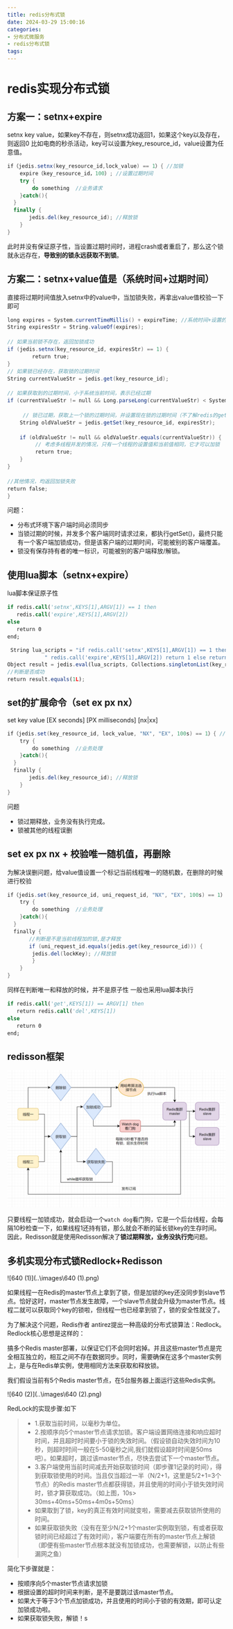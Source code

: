 ```yaml
---
title: redis分布式锁
date: 2024-03-29 15:00:16
categories:
- 分布式微服务
- redis分布式锁
tags:
---
```


# redis实现分布式锁

## 方案一：setnx+expire
setnx key value，如果key不存在，则setnx成功返回1，如果这个key以及存在，则返回0
比如电商的秒杀活动，key可以设置为key_resource_id，value设置为任意值。
```c#
if（jedis.setnx(key_resource_id,lock_value) == 1）{ //加锁
    expire（key_resource_id，100）; //设置过期时间
    try {
        do something  //业务请求
    }catch(){
  }
  finally {
       jedis.del(key_resource_id); //释放锁
    }
}
```
此时并没有保证原子性，当设置过期时间时，进程crash或者重启了，那么这个锁就永远存在，**导致别的锁永远获取不到锁**。

## 方案二：setnx+value值是（系统时间+过期时间）
直接将过期时间值放入setnx中的value中，当加锁失败，再拿出value值校验一下即可
```c#
long expires = System.currentTimeMillis() + expireTime; //系统时间+设置的过期时间
String expiresStr = String.valueOf(expires);

// 如果当前锁不存在，返回加锁成功
if (jedis.setnx(key_resource_id, expiresStr) == 1) {
        return true;
} 
// 如果锁已经存在，获取锁的过期时间
String currentValueStr = jedis.get(key_resource_id);

// 如果获取到的过期时间，小于系统当前时间，表示已经过期
if (currentValueStr != null && Long.parseLong(currentValueStr) < System.currentTimeMillis()) {

     // 锁已过期，获取上一个锁的过期时间，并设置现在锁的过期时间（不了解redis的getSet命令的小伙伴，可以去官网看下哈）
    String oldValueStr = jedis.getSet(key_resource_id, expiresStr);
    
    if (oldValueStr != null && oldValueStr.equals(currentValueStr)) {
         // 考虑多线程并发的情况，只有一个线程的设置值和当前值相同，它才可以加锁
         return true;
    }
}
        
//其他情况，均返回加锁失败
return false;
}
```
问题：
- 分布式环境下客户端时间必须同步
- 当锁过期的时候，并发多个客户端同时请求过来，都执行getSet()，最终只能有一个客户端加锁成功，但是该客户端的过期时间，可能被别的客户端覆盖。
- 锁没有保存持有者的唯一标识，可能被别的客户端释放/解锁。

## 使用lua脚本（setnx+expire）
lua脚本保证原子性
```vb
if redis.call('setnx',KEYS[1],ARGV[1]) == 1 then
   redis.call('expire',KEYS[1],ARGV[2])
else
   return 0
end;
```
```javascript
 String lua_scripts = "if redis.call('setnx',KEYS[1],ARGV[1]) == 1 then" +
            " redis.call('expire',KEYS[1],ARGV[2]) return 1 else return 0 end";   
Object result = jedis.eval(lua_scripts, Collections.singletonList(key_resource_id), Collections.singletonList(values));
//判断是否成功
return result.equals(1L);

```

## set的扩展命令（set ex px nx）
set key value [EX seconds]  [PX milliseconds] [nx|xx]
```c# 
if（jedis.set(key_resource_id, lock_value, "NX", "EX", 100s) == 1）{ //加锁
    try {
        do something  //业务处理
    }catch(){
  }
  finally {
       jedis.del(key_resource_id); //释放锁
    }
}
```
问题
- 锁过期释放，业务没有执行完成。
- 锁被其他的线程误删

## set ex px nx + 校验唯一随机值，再删除
为解决误删问题，给value值设置一个标记当前线程唯一的随机数，在删除的时候进行校验
```c#
if（jedis.set(key_resource_id, uni_request_id, "NX", "EX", 100s) == 1）{ //加锁
    try {
        do something  //业务处理
    }catch(){
  }
  finally {
       //判断是不是当前线程加的锁,是才释放
       if (uni_request_id.equals(jedis.get(key_resource_id))) {
        jedis.del(lockKey); //释放锁
        }
    }
}
```
同样在判断唯一和释放的时候，并不是原子性
一般也采用lua脚本执行
```vb
if redis.call('get',KEYS[1]) == ARGV[1] then 
   return redis.call('del',KEYS[1]) 
else
   return 0
end;
```

## redisson框架

![6401](..\images\640(1).png)

只要线程一加锁成功，就会启动一个`watch dog`看门狗，它是一个后台线程，会每隔10秒检查一下，如果线程1还持有锁，那么就会不断的延长锁key的生存时间。因此，Redisson就是使用Redisson解决了**锁过期释放，业务没执行完**问题。

## 多机实现分布式锁Redlock+Redisson

![640 (1)](..\images\640 (1).png)

如果线程一在Redis的master节点上拿到了锁，但是加锁的key还没同步到slave节点。恰好这时，master节点发生故障，一个slave节点就会升级为master节点。线程二就可以获取同个key的锁啦，但线程一也已经拿到锁了，锁的安全性就没了。

为了解决这个问题，Redis作者 antirez提出一种高级的分布式锁算法：Redlock。Redlock核心思想是这样的：

搞多个Redis master部署，以保证它们不会同时宕掉。并且这些master节点是完全相互独立的，相互之间不存在数据同步。同时，需要确保在这多个master实例上，是与在Redis单实例，使用相同方法来获取和释放锁。



我们假设当前有5个Redis master节点，在5台服务器上面运行这些Redis实例。

![640 (2)](..\images\640 (2).png)

RedLock的实现步骤:如下

> - 1.获取当前时间，以毫秒为单位。
> - 2.按顺序向5个master节点请求加锁。客户端设置网络连接和响应超时时间，并且超时时间要小于锁的失效时间。（假设锁自动失效时间为10秒，则超时时间一般在5-50毫秒之间,我们就假设超时时间是50ms吧）。如果超时，跳过该master节点，尽快去尝试下一个master节点。
> - 3.客户端使用当前时间减去开始获取锁时间（即步骤1记录的时间），得到获取锁使用的时间。当且仅当超过一半（N/2+1，这里是5/2+1=3个节点）的Redis master节点都获得锁，并且使用的时间小于锁失效时间时，锁才算获取成功。（如上图，10s> 30ms+40ms+50ms+4m0s+50ms）
> - 如果取到了锁，key的真正有效时间就变啦，需要减去获取锁所使用的时间。
> - 如果获取锁失败（没有在至少N/2+1个master实例取到锁，有或者获取锁时间已经超过了有效时间），客户端要在所有的master节点上解锁（即便有些master节点根本就没有加锁成功，也需要解锁，以防止有些漏网之鱼）

简化下步骤就是：

- 按顺序向5个master节点请求加锁
- 根据设置的超时时间来判断，是不是要跳过该master节点。
- 如果大于等于3个节点加锁成功，并且使用的时间小于锁的有效期，即可认定加锁成功啦。
- 如果获取锁失败，解锁！s